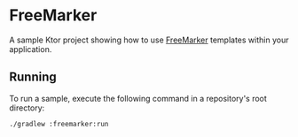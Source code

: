 # FreeMarker

A sample Ktor project showing how to use [FreeMarker](https://ktor.io/docs/freemarker.html) templates within your application.

## Running

To run a sample, execute the following command in a repository's root directory:
```bash
./gradlew :freemarker:run
```

